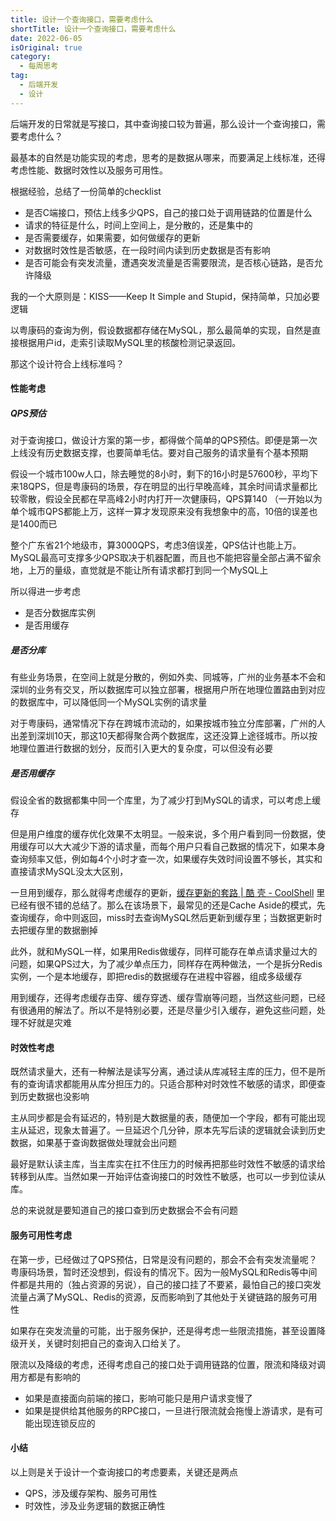 ```yaml
---
title: 设计一个查询接口，需要考虑什么
shortTitle: 设计一个查询接口，需要考虑什么
date: 2022-06-05
isOriginal: true
category:
  - 每周思考
tag:  
  - 后端开发
  - 设计
---
```


后端开发的日常就是写接口，其中查询接口较为普遍，那么设计一个查询接口，需要考虑什么？
<!--more-->
最基本的自然是功能实现的考虑，思考的是数据从哪来，而要满足上线标准，还得考虑性能、数据时效性以及服务可用性。

根据经验，总结了一份简单的checklist

- 是否C端接口，预估上线多少QPS，自己的接口处于调用链路的位置是什么
- 请求的特征是什么，时间上空间上，是分散的，还是集中的
- 是否需要缓存，如果需要，如何做缓存的更新
- 对数据时效性是否敏感，在一段时间内读到历史数据是否有影响
- 是否可能会有突发流量，遭遇突发流量是否需要限流，是否核心链路，是否允许降级

我的一个大原则是：KISS——Keep It Simple and Stupid，保持简单，只加必要逻辑

以粤康码的查询为例，假设数据都存储在MySQL，那么最简单的实现，自然是直接根据用户id，走索引读取MySQL里的核酸检测记录返回。

那这个设计符合上线标准吗？

#### 性能考虑

##### QPS预估

对于查询接口，做设计方案的第一步，都得做个简单的QPS预估。即便是第一次上线没有历史数据支撑，也要简单毛估。要对自己服务的请求量有个基本预期

假设一个城市100w人口，除去睡觉的8小时，剩下的16小时是57600秒，平均下来18QPS，但是粤康码的场景，存在明显的出行早晚高峰，其余时间请求量都比较零散，假设全民都在早高峰2小时内打开一次健康码，QPS算140 （一开始以为单个城市QPS都能上万，这样一算才发现原来没有我想象中的高，10倍的误差也是1400而已

整个广东省21个地级市，算3000QPS，考虑3倍误差，QPS估计也能上万。MySQL最高可支撑多少QPS取决于机器配置，而且也不能把容量全部占满不留余地，上万的量级，直觉就是不能让所有请求都打到同一个MySQL上

所以得进一步考虑

- 是否分数据库实例
- 是否用缓存

##### 是否分库

有些业务场景，在空间上就是分散的，例如外卖、同城等，广州的业务基本不会和深圳的业务有交叉，所以数据库可以独立部署，根据用户所在地理位置路由到对应的数据库中，可以降低同一个MySQL实例的请求量

对于粤康码，通常情况下存在跨城市流动的，如果按城市独立分库部署，广州的人出差到深圳10天，那这10天都得聚合两个数据库，这还没算上途径城市。所以按地理位置进行数据的划分，反而引入更大的复杂度，可以但没有必要

##### 是否用缓存

假设全省的数据都集中同一个库里，为了减少打到MySQL的请求，可以考虑上缓存

但是用户维度的缓存优化效果不太明显。一般来说，多个用户看到同一份数据，使用缓存可以大大减少下游的请求量，而每个用户只看自己数据的情况下，如果本身查询频率又低，例如每4个小时才查一次，如果缓存失效时间设置不够长，其实和直接请求MySQL没太大区别，

一旦用到缓存，那么就得考虑缓存的更新，[缓存更新的套路 | 酷 壳 - CoolShell](https://coolshell.cn/articles/17416.html) 里已经有很不错的总结了。那么在该场景下，最常见的还是Cache Aside的模式，先查询缓存，命中则返回，miss时去查询MySQL然后更新到缓存里；当数据更新时去把缓存里的数据删掉

此外，就和MySQL一样，如果用Redis做缓存，同样可能存在单点请求量过大的问题，如果QPS过大，为了减少单点压力，同样存在两种做法，一个是拆分Redis实例，一个是本地缓存，即把redis的数据缓存在进程中容器，组成多级缓存

用到缓存，还得考虑缓存击穿、缓存穿透、缓存雪崩等问题，当然这些问题，已经有很通用的解法了。所以不是特别必要，还是尽量少引入缓存，避免这些问题，处理不好就是灾难

#### 时效性考虑

既然请求量大，还有一种解法是读写分离，通过读从库减轻主库的压力，但不是所有的查询请求都能用从库分担压力的。只适合那种对时效性不敏感的请求，即便查到历史数据也没影响

主从同步都是会有延迟的，特别是大数据量的表，随便加一个字段，都有可能出现主从延迟，现象太普遍了。一旦延迟个几分钟，原本先写后读的逻辑就会读到历史数据，如果基于查询数据做处理就会出问题

最好是默认读主库，当主库实在扛不住压力的时候再把那些时效性不敏感的请求给转移到从库。当然如果一开始评估查询接口的时效性不敏感，也可以一步到位读从库。

总的来说就是要知道自己的接口查到历史数据会不会有问题

#### 服务可用性考虑

在第一步，已经做过了QPS预估，日常是没有问题的，那会不会有突发流量呢？粤康码场景，暂时还没想到，假设有的情况下。因为一般MySQL和Redis等中间件都是共用的（独占资源的另说），自己的接口挂了不要紧，最怕自己的接口突发流量占满了MySQL、Redis的资源，反而影响到了其他处于关键链路的服务可用性

如果存在突发流量的可能，出于服务保护，还是得考虑一些限流措施，甚至设置降级开关，关键时刻把自己的查询入口给关了。

限流以及降级的考虑，还得考虑自己的接口处于调用链路的位置，限流和降级对调用方都是有影响的

- 如果是直接面向前端的接口，影响可能只是用户请求变慢了
- 如果是提供给其他服务的RPC接口，一旦进行限流就会拖慢上游请求，是有可能出现连锁反应的

#### 小结

以上则是关于设计一个查询接口的考虑要素，关键还是两点

- QPS，涉及缓存架构、服务可用性
- 时效性，涉及业务逻辑的数据正确性




